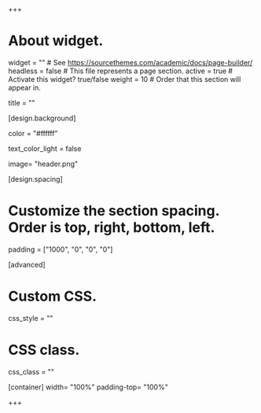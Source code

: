 +++
# About widget.
widget = ""  # See https://sourcethemes.com/academic/docs/page-builder/
headless = false  # This file represents a page section.
active = true  # Activate this widget? true/false
weight = 10  # Order that this section will appear in.

title = ""



[design.background]

color = "#ffffff"

text_color_light = false

image= "header.png"

[design.spacing]
# Customize the section spacing. Order is top, right, bottom, left.
padding = ["1000", "0", "0", "0"]

[advanced]
 # Custom CSS. 
 css_style = ""
 
 # CSS class.
 css_class = ""

 [container]
 width= "100%"
 padding-top= "100%"

+++



<!-- <img src="img/header.png" style="visibility: hidden;" /> -->
